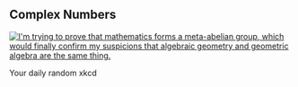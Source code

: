 ## Complex Numbers
[![I'm trying to prove that mathematics forms a meta-abelian group, which would finally confirm my suspicions that algebraic geometry and geometric algebra are the same thing.](https://imgs.xkcd.com/comics/complex_numbers.png)](https://xkcd.com/2028/ "I'm trying to prove that mathematics forms a meta-abelian group, which would finally confirm my suspicions that algebraic geometry and geometric algebra are the same thing.")

Your daily random xkcd
